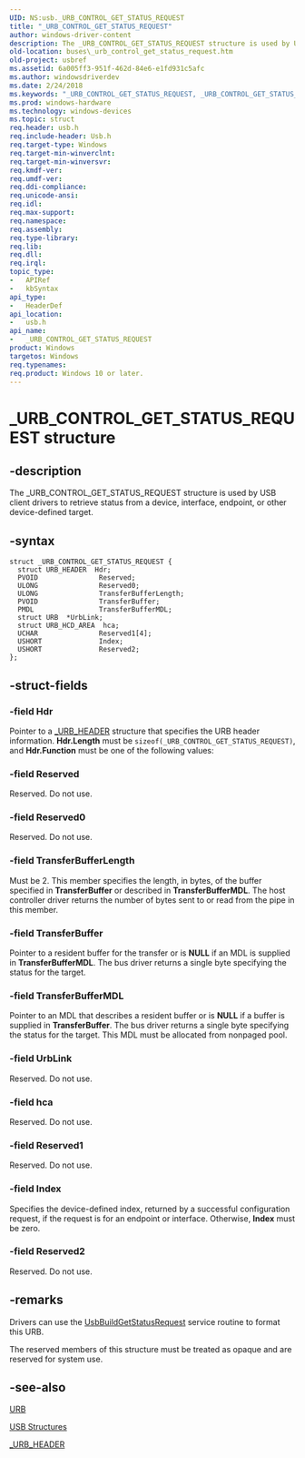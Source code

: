```yaml
---
UID: NS:usb._URB_CONTROL_GET_STATUS_REQUEST
title: "_URB_CONTROL_GET_STATUS_REQUEST"
author: windows-driver-content
description: The _URB_CONTROL_GET_STATUS_REQUEST structure is used by USB client drivers to retrieve status from a device, interface, endpoint, or other device-defined target.
old-location: buses\_urb_control_get_status_request.htm
old-project: usbref
ms.assetid: 6a005ff3-951f-462d-84e6-e1fd931c5afc
ms.author: windowsdriverdev
ms.date: 2/24/2018
ms.keywords: "_URB_CONTROL_GET_STATUS_REQUEST, _URB_CONTROL_GET_STATUS_REQUEST structure [Buses], buses._urb_control_get_status_request, usb/_URB_CONTROL_GET_STATUS_REQUEST, usbstrct_b91864c5-b19a-492d-a5dc-1fabdf4c37f9.xml"
ms.prod: windows-hardware
ms.technology: windows-devices
ms.topic: struct
req.header: usb.h
req.include-header: Usb.h
req.target-type: Windows
req.target-min-winverclnt: 
req.target-min-winversvr: 
req.kmdf-ver: 
req.umdf-ver: 
req.ddi-compliance: 
req.unicode-ansi: 
req.idl: 
req.max-support: 
req.namespace: 
req.assembly: 
req.type-library: 
req.lib: 
req.dll: 
req.irql: 
topic_type:
-	APIRef
-	kbSyntax
api_type:
-	HeaderDef
api_location:
-	usb.h
api_name:
-	_URB_CONTROL_GET_STATUS_REQUEST
product: Windows
targetos: Windows
req.typenames: 
req.product: Windows 10 or later.
---
```


# _URB_CONTROL_GET_STATUS_REQUEST structure


## -description


The _URB_CONTROL_GET_STATUS_REQUEST structure is used by USB client drivers to retrieve status from a device, interface, endpoint, or other device-defined target.


## -syntax


````
struct _URB_CONTROL_GET_STATUS_REQUEST {
  struct URB_HEADER  Hdr;
  PVOID               Reserved;
  ULONG               Reserved0;
  ULONG               TransferBufferLength;
  PVOID               TransferBuffer;
  PMDL                TransferBufferMDL;
  struct URB  *UrbLink;
  struct URB_HCD_AREA  hca;
  UCHAR               Reserved1[4];
  USHORT              Index;
  USHORT              Reserved2;
};
````


## -struct-fields




### -field Hdr

Pointer to a <a href="..\usb\ns-usb-_urb_header.md">_URB_HEADER</a> structure that specifies the URB header information. <b>Hdr.Length</b> must be <code>sizeof(_URB_CONTROL_GET_STATUS_REQUEST)</code>, and <b>Hdr.Function</b> must be one of the following values:


### -field Reserved

Reserved. Do not use.


### -field Reserved0

Reserved. Do not use.


### -field TransferBufferLength

Must be 2. This member specifies the length, in bytes, of the buffer specified in <b>TransferBuffer</b> or described in <b>TransferBufferMDL</b>. The host controller driver returns the number of bytes sent to or read from the pipe in this member.


### -field TransferBuffer

Pointer to a resident buffer for the transfer or is <b>NULL</b> if an MDL is supplied in <b>TransferBufferMDL</b>. The bus driver returns a single byte specifying the status for the target.  


### -field TransferBufferMDL

Pointer to an MDL that describes a resident buffer or is <b>NULL</b> if a buffer is supplied in <b>TransferBuffer</b>. The bus driver returns a single byte specifying the status for the target. This MDL must be allocated from nonpaged pool.


### -field UrbLink

Reserved. Do not use.


### -field hca

Reserved. Do not use.


### -field Reserved1

Reserved. Do not use.


### -field Index

Specifies the device-defined index, returned by a successful configuration request, if the request is for an endpoint or interface. Otherwise, <b>Index</b> must be zero.


### -field Reserved2

Reserved. Do not use.


## -remarks



Drivers can use the <a href="..\usbdlib\nf-usbdlib-usbbuildgetstatusrequest.md">UsbBuildGetStatusRequest</a> service routine to format this URB.

The reserved members of this structure must be treated as opaque and are reserved for system use.




## -see-also

<a href="..\usb\ns-usb-_urb.md">URB</a>



<a href="https://msdn.microsoft.com/library/windows/hardware/ff540160">USB Structures</a>



<a href="..\usb\ns-usb-_urb_header.md">_URB_HEADER</a>



 

 


